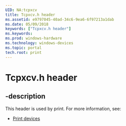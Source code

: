 ```yaml
---
UID: NA:tcpxcv
title: Tcpxcv.h header
ms.assetid: e9797045-40ad-34c6-9ea6-6f97213a1dab
ms.date: 05/09/2018
keywords: ["Tcpxcv.h header"]
ms.keywords: 
ms.prod: windows-hardware
ms.technology: windows-devices
ms.topic: portal
tech.root: print
---
```


# Tcpxcv.h header


## -description


This header is used by print. For more information, see:

- [Print devices](../_print/index.md)
